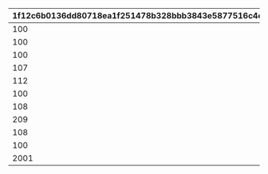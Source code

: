 |1f12c6b0136dd80718ea1f251478b328bbb3843e5877516c4e72a1c00a048b4c|e6378423145152ae526162b627775b44e12bffb75ae388d8320fe81e1835d484|
| --- | --- |
|100|11511|
|100|11512|
|100|11521|
|107|11522|
|112|11531|
|100|11532|
|108|20007|
|209|20009|
|108|100901|
|100|100902|
|2001|400001|